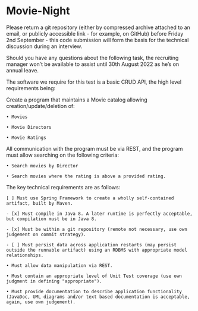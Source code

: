 # Movie-Night

Please return a git repository (either by compressed archive attached to an email, or publicly accessible link - for example, on GitHub) before Friday 2nd September - this code submission will form the basis for the technical discussion during an interview.

 

Should you have any questions about the following task, the recruiting manager won’t be available to assist until 30th August 2022 as he’s on annual leave.

 

The software we require for this test is a basic CRUD API, the high level requirements being:

 

Create a program that maintains a Movie catalog allowing creation/update/deletion of:

    • Movies

    • Movie Directors

    • Movie Ratings

 

All communication with the program must be via REST, and the program must allow searching on the following criteria:

    • Search movies by Director

    • Search movies where the rating is above a provided rating.

 

The key technical requirements are as follows:

 

    [ ] Must use Spring Framework to create a wholly self-contained artifact, built by Maven. 

    - [x] Must compile in Java 8. A later runtime is perfectly acceptable, but compilation must be in Java 8.

    - [x] Must be within a git repository (remote not necessary, use own judgement on commit strategy).

    - [ ] Must persist data across application restarts (may persist outside the runnable artifact) using an RDBMS with appropriate model relationships. 

    • Must allow data manipulation via REST.

    • Must contain an appropriate level of Unit Test coverage (use own judgment in defining "appropriate"). 

    • Must provide documentation to describe application functionality (JavaDoc, UML diagrams and/or text based documentation is acceptable, again, use own judgement). 

